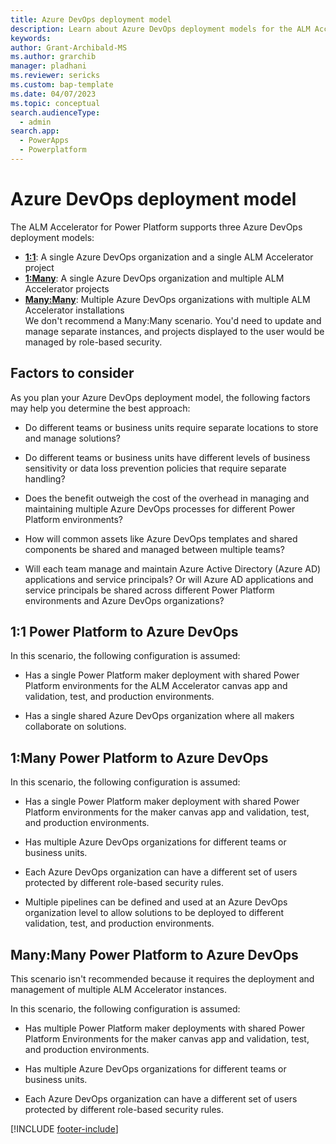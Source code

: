 ```yaml
---
title: Azure DevOps deployment model
description: Learn about Azure DevOps deployment models for the ALM Accelerator for Power Platform.
keywords: 
author: Grant-Archibald-MS
ms.author: grarchib
manager: pladhani
ms.reviewer: sericks
ms.custom: bap-template
ms.date: 04/07/2023
ms.topic: conceptual
search.audienceType: 
  - admin
search.app: 
  - PowerApps
  - Powerplatform
---
```


# Azure DevOps deployment model

The ALM Accelerator for Power Platform supports three Azure DevOps deployment models:

- [**1:1**](#11-power-platform-to-azure-devops): A single Azure DevOps organization and a single ALM Accelerator project
- [**1:Many**](#1many-power-platform-to-azure-devops): A single Azure DevOps organization and multiple ALM Accelerator projects
- [**Many:Many**](#manymany-power-platform-to-azure-devops): Multiple Azure DevOps organizations with multiple ALM Accelerator installations  
    We don't recommend a Many:Many scenario. You'd need to update and manage separate instances, and projects displayed to the user would be managed by role-based security.

## Factors to consider

As you plan your Azure DevOps deployment model, the following factors may help you determine the best approach:

- Do different teams or business units require separate locations to store and manage solutions?

- Do different teams or business units have different levels of business sensitivity or data loss prevention policies that require separate handling?

- Does the benefit outweigh the cost of the overhead in managing and maintaining multiple Azure DevOps processes for different Power Platform environments?

- How will common assets like Azure DevOps templates and shared components be shared and managed between multiple teams?

- Will each team manage and maintain Azure Active Directory (Azure AD) applications and service principals? Or will Azure AD applications and service principals be shared across different Power Platform environments and Azure DevOps organizations?

## 1:1 Power Platform to Azure DevOps

In this scenario, the following configuration is assumed:

- Has a single Power Platform maker deployment with shared Power Platform environments for the ALM Accelerator canvas app and validation, test, and production environments.

- Has a single shared Azure DevOps organization where all makers collaborate on solutions.

## 1:Many Power Platform to Azure DevOps

In this scenario, the following configuration is assumed:

- Has a single Power Platform maker deployment with shared Power Platform environments for the maker canvas app and validation, test, and production environments.

- Has multiple Azure DevOps organizations for different teams or business units.

- Each Azure DevOps organization can have a different set of users protected by different role-based security rules.

- Multiple pipelines can be defined and used at an Azure DevOps organization level to allow solutions to be deployed to different validation, test, and production environments.

## Many:Many Power Platform to Azure DevOps

This scenario isn't recommended because it requires the deployment and management of multiple ALM Accelerator instances.

In this scenario, the following configuration is assumed:

- Has multiple Power Platform maker deployments with shared Power Platform Environments for the maker canvas app and validation, test, and production environments.

- Has multiple Azure DevOps organizations for different teams or business units.

- Each Azure DevOps organization can have a different set of users protected by different role-based security rules.

[!INCLUDE [footer-include](../../../includes/footer-banner.md)]
